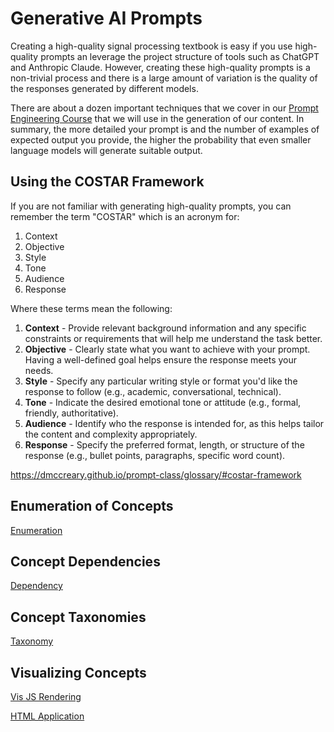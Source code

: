 # Generative AI Prompts

Creating a high-quality signal processing textbook is easy if you use high-quality prompts an leverage the project structure of tools such as ChatGPT and Anthropic Claude.  However, creating these high-quality prompts is a non-trivial process and there is a large amount of variation is the quality of the responses generated by different models.

There are about a dozen important techniques that we cover in our [Prompt Engineering Course](https://dmccreary.github.io/prompt-class/) that we will use
in the generation of our content.  In summary, the more detailed your prompt is and the number of examples of expected output you provide, the higher the probability that even smaller language models will generate suitable output.

## Using the COSTAR Framework

If you are not familiar with generating high-quality prompts, you can remember the term "COSTAR" which is an acronym for:

1. Context
2. Objective
3. Style
4. Tone
5. Audience
6. Response

Where these terms mean the following:

1. **Context** - Provide relevant background information and any specific constraints or requirements that will help me understand the task better.
2. **Objective** - Clearly state what you want to achieve with your prompt. Having a well-defined goal helps ensure the response meets your needs.
3. **Style** - Specify any particular writing style or format you'd like the response to follow (e.g., academic, conversational, technical).
4. **Tone** - Indicate the desired emotional tone or attitude (e.g., formal, friendly, authoritative).
5. **Audience** - Identify who the response is intended for, as this helps tailor the content and complexity appropriately.
6. **Response** - Specify the preferred format, length, or structure of the response (e.g., bullet points, paragraphs, specific word count).

https://dmccreary.github.io/prompt-class/glossary/#costar-framework

## Enumeration of Concepts
[Enumeration](01-concept-enumeration.md)

## Concept Dependencies
[Dependency](./02-concept-depend.md)

## Concept Taxonomies
[Taxonomy](./03-taxonomy.md)

## Visualizing Concepts
[Vis JS Rendering](./04-vis-js.md)

[HTML Application](./04-vis-js.html)